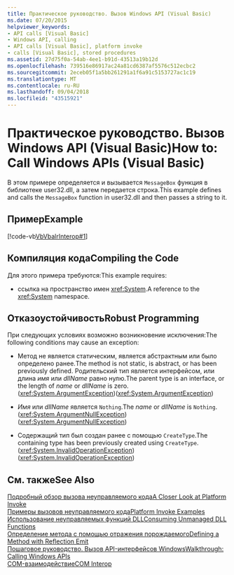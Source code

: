 ```yaml
---
title: Практическое руководство. Вызов Windows API (Visual Basic)
ms.date: 07/20/2015
helpviewer_keywords:
- API calls [Visual Basic]
- Windows API, calling
- API calls [Visual Basic], platform invoke
- calls [Visual Basic], stored procedures
ms.assetid: 27d75f0a-54ab-4ee1-b91d-43513a19b12d
ms.openlocfilehash: 739516e86917ac24a81cd6387af5576c512ecbc2
ms.sourcegitcommit: 2eceb05f1a5bb261291a1f6a91c5153727ac1c19
ms.translationtype: MT
ms.contentlocale: ru-RU
ms.lasthandoff: 09/04/2018
ms.locfileid: "43515921"
---
```

# <a name="how-to-call-windows-apis-visual-basic"></a><span data-ttu-id="4f3ed-102">Практическое руководство. Вызов Windows API (Visual Basic)</span><span class="sxs-lookup"><span data-stu-id="4f3ed-102">How to: Call Windows APIs (Visual Basic)</span></span>
<span data-ttu-id="4f3ed-103">В этом примере определяется и вызывается `MessageBox` функция в библиотеке user32.dll, а затем передается строка.</span><span class="sxs-lookup"><span data-stu-id="4f3ed-103">This example defines and calls the `MessageBox` function in user32.dll and then passes a string to it.</span></span>  
  
## <a name="example"></a><span data-ttu-id="4f3ed-104">Пример</span><span class="sxs-lookup"><span data-stu-id="4f3ed-104">Example</span></span>  
 [!code-vb[VbVbalrInterop#1](../../../visual-basic/programming-guide/com-interop/codesnippet/VisualBasic/how-to-call-windows-apis_1.vb)]  
  
## <a name="compiling-the-code"></a><span data-ttu-id="4f3ed-105">Компиляция кода</span><span class="sxs-lookup"><span data-stu-id="4f3ed-105">Compiling the Code</span></span>  
 <span data-ttu-id="4f3ed-106">Для этого примера требуются:</span><span class="sxs-lookup"><span data-stu-id="4f3ed-106">This example requires:</span></span>  
  
-   <span data-ttu-id="4f3ed-107">ссылка на пространство имен <xref:System>.</span><span class="sxs-lookup"><span data-stu-id="4f3ed-107">A reference to the <xref:System> namespace.</span></span>  
  
## <a name="robust-programming"></a><span data-ttu-id="4f3ed-108">Отказоустойчивость</span><span class="sxs-lookup"><span data-stu-id="4f3ed-108">Robust Programming</span></span>  
 <span data-ttu-id="4f3ed-109">При следующих условиях возможно возникновение исключения:</span><span class="sxs-lookup"><span data-stu-id="4f3ed-109">The following conditions may cause an exception:</span></span>  
  
-   <span data-ttu-id="4f3ed-110">Метод не является статическим, является абстрактным или было определено ранее.</span><span class="sxs-lookup"><span data-stu-id="4f3ed-110">The method is not static, is abstract, or has been previously defined.</span></span> <span data-ttu-id="4f3ed-111">Родительский тип является интерфейсом, или длина *имя* или *dllName* равно нулю.</span><span class="sxs-lookup"><span data-stu-id="4f3ed-111">The parent type is an interface, or the length of *name* or *dllName* is zero.</span></span> <span data-ttu-id="4f3ed-112">(<xref:System.ArgumentException>)</span><span class="sxs-lookup"><span data-stu-id="4f3ed-112">(<xref:System.ArgumentException>)</span></span>  
  
-   <span data-ttu-id="4f3ed-113">*Имя* или *dllName* является `Nothing`.</span><span class="sxs-lookup"><span data-stu-id="4f3ed-113">The *name* or *dllName* is `Nothing`.</span></span> <span data-ttu-id="4f3ed-114">(<xref:System.ArgumentNullException>)</span><span class="sxs-lookup"><span data-stu-id="4f3ed-114">(<xref:System.ArgumentNullException>)</span></span>  
  
-   <span data-ttu-id="4f3ed-115">Содержащий тип был создан ранее с помощью `CreateType`.</span><span class="sxs-lookup"><span data-stu-id="4f3ed-115">The containing type has been previously created using `CreateType`.</span></span> <span data-ttu-id="4f3ed-116">(<xref:System.InvalidOperationException>)</span><span class="sxs-lookup"><span data-stu-id="4f3ed-116">(<xref:System.InvalidOperationException>)</span></span>  
  
## <a name="see-also"></a><span data-ttu-id="4f3ed-117">См. также</span><span class="sxs-lookup"><span data-stu-id="4f3ed-117">See Also</span></span>  
 [<span data-ttu-id="4f3ed-118">Подробный обзор вызова неуправляемого кода</span><span class="sxs-lookup"><span data-stu-id="4f3ed-118">A Closer Look at Platform Invoke</span></span>](https://msdn.microsoft.com/library/ba9dd55b-2eaa-45cd-8afd-75cb8d64d243)  
 [<span data-ttu-id="4f3ed-119">Примеры вызовов неуправляемого кода</span><span class="sxs-lookup"><span data-stu-id="4f3ed-119">Platform Invoke Examples</span></span>](../../../framework/interop/platform-invoke-examples.md)  
 [<span data-ttu-id="4f3ed-120">Использование неуправляемых функций DLL</span><span class="sxs-lookup"><span data-stu-id="4f3ed-120">Consuming Unmanaged DLL Functions</span></span>](../../../framework/interop/consuming-unmanaged-dll-functions.md)  
 [<span data-ttu-id="4f3ed-121">Определение метода с помощью отражения порождаемого</span><span class="sxs-lookup"><span data-stu-id="4f3ed-121">Defining a Method with Reflection Emit</span></span>](https://msdn.microsoft.com/library/84fd3bf6-628f-41aa-83d9-b990cf926e81)  
 [<span data-ttu-id="4f3ed-122">Пошаговое руководство. Вызов API-интерфейсов Windows</span><span class="sxs-lookup"><span data-stu-id="4f3ed-122">Walkthrough: Calling Windows APIs</span></span>](../../../visual-basic/programming-guide/com-interop/walkthrough-calling-windows-apis.md)  
 [<span data-ttu-id="4f3ed-123">COM-взаимодействие</span><span class="sxs-lookup"><span data-stu-id="4f3ed-123">COM Interop</span></span>](../../../visual-basic/programming-guide/com-interop/index.md)

